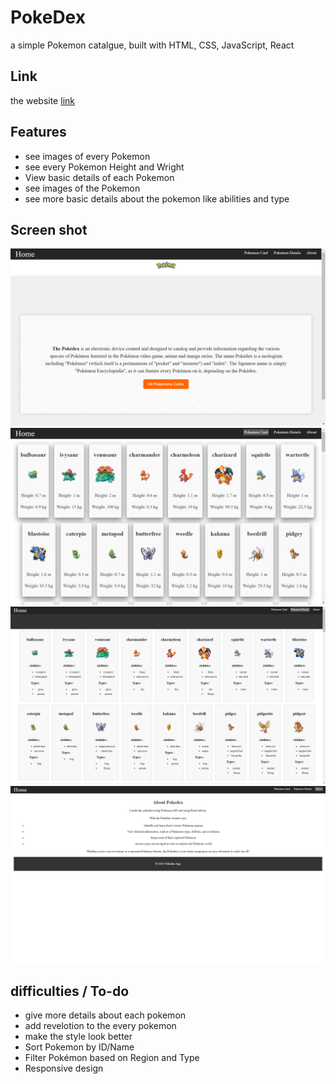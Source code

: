 # PokeDex
a simple Pokemon catalgue, built with HTML, CSS, JavaScript, React
## Link
the website [link](https://pokedexreactapp99.netlify.app/)
## Features
* see images of every Pokemon
* see every Pokemon Height and Wright
* View basic details of each Pokemon
* see images of the Pokemon
* see more basic details about the pokemon like abilities and type
## Screen shot
![Alt text](/src/image/screen1.png)
![Alt text](/src/image/screen2.png)
![Alt text](/src/image/screen3.png)
![Alt text](/src/image/screen4.png)
## difficulties / To-do
* give more details about each pokemon
* add revelotion to the every pokemon
* make the style look better
* Sort Pokemon by ID/Name
* Filter Pokémon based on Region and Type
* Responsive design